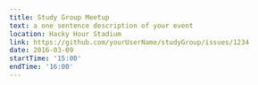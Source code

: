 ```yaml
---
title: Study Group Meetup
text: a one sentence description of your event
location: Hacky Hour Stadium
link: https://github.com/yourUserName/studyGroup/issues/1234
date: 2016-03-09
startTime: '15:00'
endTime: '16:00'
---
```

